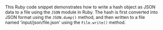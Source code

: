 
This Ruby code snippet demonstrates how to write a hash object as JSON data to a file using the `JSON` module in Ruby. The hash is first converted into JSON format using the `JSON.dump()` method, and then written to a file named 'input/json/file.json' using the `File.write()` method.